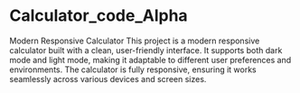 # Calculator_code_Alpha
  Modern Responsive Calculator This project is a modern responsive calculator built with a clean, user-friendly interface. It supports both dark mode and light mode, making it adaptable to different user preferences and environments. The calculator is fully responsive, ensuring it works seamlessly across various devices and screen sizes.
